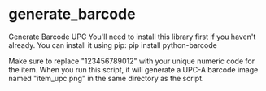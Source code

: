 # generate_barcode
Generate Barcode UPC
You'll need to install this library first if you haven't already. You can install it using pip:
  pip install python-barcode

Make sure to replace "123456789012" with your unique numeric code for the item. When you run this script, it will generate a UPC-A barcode image named "item_upc.png" in the same directory as the script.
